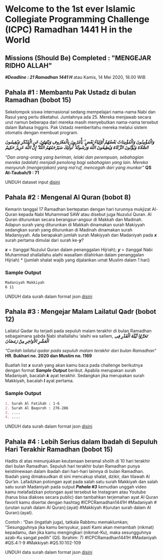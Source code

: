 # Welcome to the 1st ever Islamic Collegiate Programming Challenge (ICPC) Ramadhan 1441 H in the World


## Missions (Should Be) Completed : "MENGEJAR RIDHO ALLAH"
***#Deadline : 21 Ramadhan 1441 H*** atau Kamis, 14 Mei 2020, 18.00 WIB

## Pahala #1 : Membantu Pak Ustadz di bulan Ramadhan (bobot 15)
Sekelompok siswa internasional sedang mempelajari nama-nama Nabi dan Rasul yang perlu diketahui. Jumlahnya ada 25. Mereka menjawab secara urut namun beberapa dari mereka masih menyebutkan nama-nama tersebut dalam Bahasa Inggris. Pak Ustadz memberitahu mereka melalui sistem otomatis dengan membuat program. 

***وَالْمُؤْمِنُونَ وَالْمُؤْمِنَاتُ بَعْضُهُمْ أَوْلِيَاءُ بَعْضٍ ۚ يَأْمُرُونَ بِالْمَعْرُوفِ وَيَنْهَوْنَ عَنِ الْمُنْكَرِ وَيُقِيمُونَ الصَّلَاةَ وَيُؤْتُونَ الزَّكَاةَ وَيُطِيعُونَ اللَّهَ وَرَسُولَهُ ۚ أُولَٰئِكَ 
سَيَرْحَمُهُمُ اللَّهُ ۗ إِنَّ اللَّهَ عَزِيزٌ حَكِيمٌ***

_“Dan orang-orang yang beriman, lelaki dan perempuan, sebahagian mereka (adalah) menjadi penolong bagi sebahagian yang lain. Mereka menyuruh (mengerjakan) yang ma’ruf, mencegah dari yang munkar”_ **QS At-Taubah/9 : 71**

UNDUH dataset input [disini](https://drive.google.com/open?id=1JpoA6fpAgb-ApsWbgwb1BfPdYION9KG9)

## Pahala #2 : Mengenal Al Quran (bobot 8)
Kemarin tanggal 17 Ramadhan bertepatan dengan hari turunnya mukjizat Al-Quran kepada Nabi Muhammad SAW atau disebut juga Nuzulul Quran. Al Quran diturunkan secara berangsur-angsur di Makkah dan Madinah. Adapun surah yang diturunkan di Makkah dinamakan surah Makiyyah sedangkan surah yang diturunkan di Madinah dinamakan surah Madaniyyah.
Ada berapakah jumlah surah Makiyyah dan Madaniyah pada ***x*** surah pertama dimulai dari surah ke-***y***?

***x*** = (tanggal Nuzulul Quran dalam penanggalan Hijriah);
***y*** = (tanggal Nabi Muhammad shallallahu alaihi wasallam dilahirkan dalam penanggalan Hijriah) * (jumlah shalat wajib yang dijalankan umat Muslim dalam 1 hari)
### Sample Output
```markdown
Madaniyah Makkiyah
6 11
```
UNDUH data surah dalam format json [disini](https://drive.google.com/open?id=1bGSDBbxn-T2g8KZ8Q525APkDlMebq_2Z)

## Pahala #3 : Mengejar Malam Lailatul Qadr (bobot 12)
Lailatul Qadar itu terjadi pada sepuluh malam terakhir di bulan Ramadhan sebagaimana sabda Nabi shallallahu ‘alaihi wa sallam,
***تَحَرَّوْا لَيْلَةَ الْقَدْرِ فِى الْعَشْرِ الأَوَاخِرِ مِنْ رَمَضَانَ***

_“Carilah lailatul qadar pada sepuluh malam terakhir dari bulan Ramadhan”_ **HR. Bukhari no. 2020 dan Muslim no. 1169**

Buatlah list ***x*** surah yang akan kamu baca pada challenge berikutnya dengan format ***_Sample Output_*** berikut. Apabila merupakan surah Madaniyah, bacalah ***_k_*** ayat terakhir. Sedangkan jika merupakan surah Makkiyah, bacalah ***_l_*** ayat pertama.
### Sample Output
```markdown
1. Surah Al Fatihah : 1-6
2. Surah Al Baqoroh : 276-286
3. ....
4. ....
```
UNDUH data surah dalam format json [disini](https://drive.google.com/open?id=1bGSDBbxn-T2g8KZ8Q525APkDlMebq_2Z)

## Pahala #4 : Lebih Serius dalam Ibadah di Sepuluh Hari Terakhir Ramadhan (bobot 15)
Hadits di atas menunjukkan keutamaan beramal sholih di 10 hari terakhir dari bulan Ramadhan. Sepuluh hari terakhir bulan Ramadhan punya keistimewaan dalam ibadah dari hari-hari lainnya di bulan Ramadhan. Ibadah yang dimaksudkan di sini mencakup shalat, dzikir, dan tilawah Al Qur’an.
Lafadzkan potongan ayat pada salah satu surah Makkiyah dan salah satu surah Madaniyah pada output ***Pahala #3*** kemudian unggah video kamu melafadzkan potongan ayat tersebut ke Instagram atau Youtube (harus bisa diakses secara public) dan tambahkan terjemahan ayat Al Quran favorit kamu disertai dengan hashtag #ICPCRamadhan1441H #Madaniyah #(urutan surah dalam Al Quran):(ayat) #Makkiyah #(urutan surah dalam Al Quran):(ayat).

Contoh : 
“Dan (ingatlah juga), tatkala Rabbmu memaklumkan; “Sesungguhnya jika kamu bersyukur, pasti Kami akan menambah (nikmat) kepadamu, dan jika kamu mengingkari (nikmat-Ku), maka sesungguhnya azab-Ku sangat pedih” (QS. Ibrahim: 7)
#ICPCRamadhan1441H #Madaniyah #QS.4:1-9 #Makkiyah #QS.10:102-109

UNDUH data surah dalam format json [disini](https://drive.google.com/open?id=1bGSDBbxn-T2g8KZ8Q525APkDlMebq_2Z)
